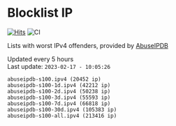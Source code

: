 # Blocklist IP

[![Hits](https://hits.seeyoufarm.com/api/count/incr/badge.svg?url=https%3A%2F%2Fgithub.com%2Fborestad%2Fblocklist-ip%2F&count_bg=%2379C83D&title_bg=%23555555&icon=&icon_color=%23E7E7E7&title=hits&edge_flat=false)](https://hits.seeyoufarm.com)  ![CI](https://img.shields.io/github/workflow/status/borestad/blocklist-ip/CI?style=flat-square)

Lists with worst IPv4 offenders, provided by [AbuseIPDB](https://www.abuseipdb.com/)

<!-- FOOTER-PLACEHOLDER -->
Updated every 5 hours<br>
Last update: `2023-02-17 - 10:05:26`
```
abuseipdb-s100.ipv4 (20452 ip)
abuseipdb-s100-1d.ipv4 (42212 ip)
abuseipdb-s100-2d.ipv4 (50238 ip)
abuseipdb-s100-3d.ipv4 (55593 ip)
abuseipdb-s100-7d.ipv4 (66818 ip)
abuseipdb-s100-30d.ipv4 (105383 ip)
abuseipdb-s100-all.ipv4 (213416 ip)
```
